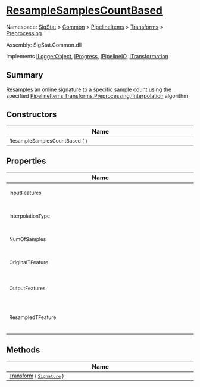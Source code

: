 # [ResampleSamplesCountBased](./ResampleSamplesCountBased.md)

Namespace: [SigStat]() > [Common](./../../../README.md) > [PipelineItems]() > [Transforms]() > [Preprocessing](./README.md)

Assembly: SigStat.Common.dll

Implements [ILoggerObject](./../../../ILoggerObject.md), [IProgress](./../../../Helpers/IProgress.md), [IPipelineIO](./../../../Pipeline/IPipelineIO.md), [ITransformation](./../../../ITransformation.md)

## Summary
Resamples an online signature to a specific sample count using the specified [PipelineItems.Transforms.Preprocessing.IInterpolation](https://github.com/hargitomi97/sigstat/blob/master/docs/md/SigStat/Common/PipelineItems/Transforms/Preprocessing/IInterpolation.md) algorithm

## Constructors

| Name | Summary | 
| --- | --- | 
| <div style="width:490px"><sub>ResampleSamplesCountBased (  )</sub></div>| <sub></sub></div>| <br>


## Properties

| Name | Summary | 
| --- | --- | 
| <div style="width:490px"><sub>InputFeatures</sub></div>| <sub>Gets or sets the input features.</sub></div>| <br>
| <div style="width:490px"><sub>InterpolationType</sub></div>| <sub>Gets or sets the type of the interpolation. <seealso cref="T:SigStat.Common.PipelineItems.Transforms.Preprocessing.IInterpolation" /></sub></div>| <br>
| <div style="width:490px"><sub>NumOfSamples</sub></div>| <sub>Gets or sets the number of samples.</sub></div>| <br>
| <div style="width:490px"><sub>OriginalTFeature</sub></div>| <sub>Gets or sets the input timestamp feature.</sub></div>| <br>
| <div style="width:490px"><sub>OutputFeatures</sub></div>| <sub>Gets or sets the resampled  features.</sub></div>| <br>
| <div style="width:490px"><sub>ResampledTFeature</sub></div>| <sub>Gets or sets the resampled timestamp feature.</sub></div>| <br>


## Methods

| Name | Summary | 
| --- | --- | 
| <div style="width:490px"><sub>[Transform](./Methods/ResampleSamplesCountBased-100663801.md) ( [`Signature`](./../../../Signature.md) )</sub></div>| <sub></sub></div>| <br>


